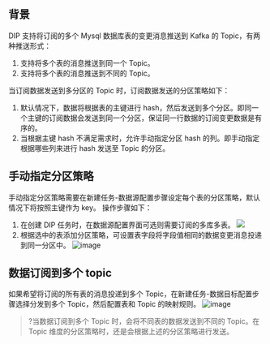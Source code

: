 
## 背景

DIP 支持将订阅的多个 Mysql 数据库表的变更消息推送到 Kafka 的 Topic，有两种推送形式：

1. 支持将多个表的消息推送到同一个 Topic。
2. 支持将多个表的消息推送到不同的 Topic。

当订阅数据发送到多分区的 Topic 时，订阅数据发送的分区策略如下：

1. 默认情况下，数据将根据表的主键进行 hash，然后发送到多个分区。即同一个主键的订阅数据会发送到同一个分区，保证同一行数据的订阅变更数据是有序的。
2. 当根据主键 hash 不满足需求时，允许手动指定分区 hash 的列。即手动指定根据哪些列来进行 hash 发送至 Topic 的分区。

## 手动指定分区策略

手动指定分区策略需要在新建任务-数据源配置步骤设定每个表的分区策略，默认情况下将按照主键作为 key。
操作步骤如下：

1. 在创建 DIP 任务时，在数据源配置界面可选则需要订阅的多库多表。
![](https://qcloudimg.tencent-cloud.cn/raw/87ae1df51b79fe40e276b5bfecc79139.png)
2. 根据选中的表添加分区策略，可设置表字段将字段值相同的数据变更消息投递到同一分区中。
  ![image](https://qcloudimg.tencent-cloud.cn/raw/b57d8230cdfe7ba48c99145996330a30.png)

## 数据订阅到多个 topic

如果希望将订阅的所有表的消息投递到多个 Topic，在新建任务-数据目标配置步骤选择分发到多个 Topic，然后配置表和 Topic 的映射规则。
 ![image](https://qcloudimg.tencent-cloud.cn/raw/3892d6d049d9a3b5e62204c5e7d03588.png) 

>?当数据订阅到多个 Topic 时，会将不同表的数据发送到不同的 Topic。在 Topic 维度的分区策略时，还是会根据上述的分区策略进行发送。
